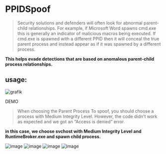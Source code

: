 # PPIDSpoof

> Security solutions and defenders will often look for abnormal parent-child relationships. For example, if Microsoft Word spawns cmd.exe this is generally an indicator of malicious macros being executed. If cmd.exe is spawned with a different PPID then it will conceal the true parent process and instead appear as if it was spawned by a different process.

**This helps evade detections that are based on anomalous parent-child process relationships.**



## usage:
![grafik](https://github.com/Spnl48/PPIDSpoof/assets/68971838/4ef1bd0a-ae26-4946-a49d-0e063ea9914d)


DEMO

> When choosing the Parent Process To spoof, you should choose a process with Medium Integrity Level. However, the code didn't work as expected and we got an “Access is denied” error.

**in this case, we choose svchost with Medium Integrity Level and RuntimeBroker.exe and spawn child process.**

![image](https://github.com/Spnl48/PPIDSpoof/assets/68971838/ffa715f2-3173-4cb6-810f-b0cd01284123)
![image](https://github.com/Spnl48/PPIDSpoof/assets/68971838/787af28d-9c59-4a4c-b276-513197021136)
![image](https://github.com/Spnl48/PPIDSpoof/assets/68971838/a2a8f7d3-7f5b-439d-89fc-f1021f5aa290)
![image](https://github.com/Spnl48/PPIDSpoof/assets/68971838/389d9c99-2e0e-4120-af16-424a4a929ab9)


